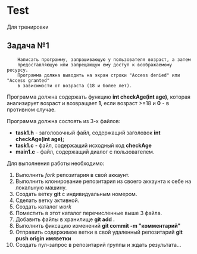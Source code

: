 # Test
Для тренировки

## Задача №1

```
    Написать программу, запрашивающую у пользователя возраст, а затем
    предоставляющую или запрещающую ему доступ к воображаемому ресурсу.
    Программа должна выводить на экран строки "Access denied" или "Access granted"
    в зависимости от возраста (18 и более лет).
```

Программа должна содержать функцию **int checkAge(int age)**, которая анализирует возраст
и возвращает **1**, если возраст >=18 и **0** - в противном случае.

Программа должна состоять из 3-х файлов:

- **task1.h** - заголовочный файл, содержащий заголовок **int checkAge(int age);**
- **task1.c** - файл, содержащий исходный код **checkAge**
- **main1.c** - файл, содержащий диалог с пользователем.

Для выполнения работы необходимо:
1. Выполнить *fork* репозитария в свой аккаунт.
1. Выполнить клонирование репозитария из своего аккаунта к себе на локальную машину.
1. Создать ветку **git** с индивидуальным номером.
1. Сделать ветку активной.
1. Создать каталог *work*
1. Поместить в этот каталог перечисленные выше 3 файла.
1. Добавить файлы в хранилище **git add .**
1. Выполнить фиксацию изменений **git commit -m "комментарий"**
1. Отправить содержимое ветки в свой удаленный репозитарий **git push origin имяветки**
1. Создать пул-запрос в репозитарий группы и ждать результата...
